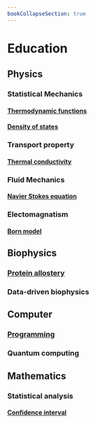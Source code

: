 ```yaml
---
bookCollapseSection: true
---
```


# Education

## Physics
### Statistical Mechanics
#### [Thermodynamic functions](thermodynamic_functions.md)

#### [Density of states](dos.md)
###  Transport property
#### [Thermal conductivity](thermal_conductivity)
###  Fluid Mechanics
#### [Navier Stokes equation](navier_stokes_equation)
### Electomagnatism
#### [Born model](born_model)

## Biophysics
### [Protein allostery](protein_allostery)
###  Data-driven biophysics

## Computer
### [Programming](programming)
###  Quantum computing

## Mathematics
### Statistical analysis
#### [Confidence interval](confidence_interval)
